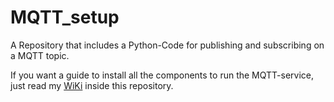 # MQTT_setup
A Repository that includes a Python-Code for publishing and subscribing on a MQTT topic.

If you want a guide to install all the components to run the MQTT-service, just read my [WiKi](https://github.com/JacobTh98/MQTT_setup/wiki) inside this repository.
